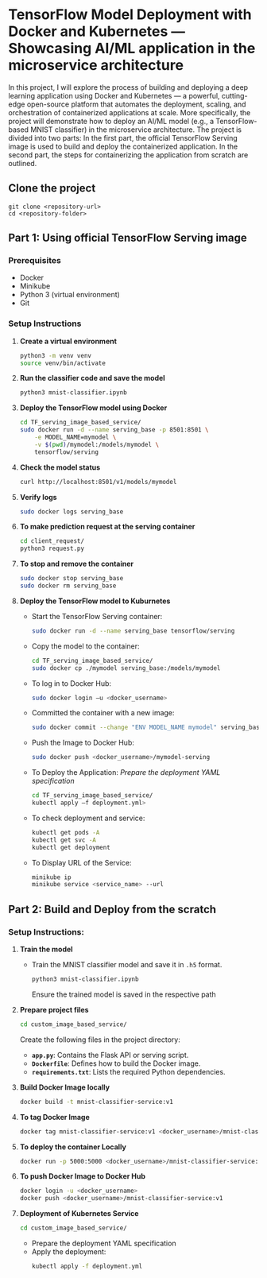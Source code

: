 # TensorFlow Model Deployment with Docker and Kubernetes — Showcasing AI/ML application in the microservice architecture
In this project, I will explore the process of building and deploying a deep learning application using Docker and Kubernetes — a powerful, cutting-edge open-source platform that automates the deployment, scaling, and orchestration of containerized applications at scale. More specifically, the project will demonstrate how to deploy an AI/ML model (e.g., a TensorFlow-based MNIST classifier) in the microservice architecture. The project is divided into two parts: In the first part, the official TensorFlow Serving image is used to build and deploy the containerized application. In the second part, the steps for containerizing the application from scratch are outlined.

## Clone the project

    git clone <repository-url>
    cd <repository-folder>
    
## Part 1: Using official TensorFlow Serving image
### Prerequisites
- Docker
- Minikube
- Python 3 (virtual environment)
- Git

### Setup Instructions

1. **Create a virtual environment**
    ```bash
    python3 -m venv venv
    source venv/bin/activate
    ```
2. **Run the classifier code and save the model**

    ```bash
    python3 mnist-classifier.ipynb 
    ```
3. **Deploy the TensorFlow model using Docker**
    ```bash
    cd TF_serving_image_based_service/
    sudo docker run -d --name serving_base -p 8501:8501 \
        -e MODEL_NAME=mymodel \
        -v $(pwd)/mymodel:/models/mymodel \
        tensorflow/serving
    ```
4. **Check the model status**
    ```bash
    curl http://localhost:8501/v1/models/mymodel
    ```
5. **Verify logs**
    ```bash
    sudo docker logs serving_base
    ```
6. **To make prediction request at the serving container**
    ```bash
    cd client_request/
    python3 request.py
    ```
7. **To stop and remove the container** 
    ```bash
    sudo docker stop serving_base  
    sudo docker rm serving_base 
    ```
8. **Deploy the TensorFlow model to Kuburnetes**
    - Start the TensorFlow Serving container: 
        ```bash
        sudo docker run -d --name serving_base tensorflow/serving 
        ```
    - Copy the model to the container: 
        ```bash
        cd TF_serving_image_based_service/
        sudo docker cp ./mymodel serving_base:/models/mymodel 
        ```
    - To log in to Docker Hub: 
        ```bash
        sudo docker login –u <docker_username> 
        ```
    - Committed the container with a new image: 
        ```bash
        sudo docker commit --change "ENV MODEL_NAME mymodel" serving_base <docker_username>/mymodel-serving 
        ```
    - Push the Image to Docker Hub: 
        ```bash
        sudo docker push <docker_username>/mymodel-serving 
        ```
    - To Deploy the Application:
        *Prepare the deployment YAML specification*
        ```bash
        cd TF_serving_image_based_service/
        kubectl apply –f deployment.yml>
        ```
    - To check deployment and service:
        ```bash
        kubectl get pods -A
        kubectl get svc -A
        kubectl get deployment
        ```
    - To Display URL of the Service:  
        ```bash
        minikube ip 
        minikube service <service_name> --url 
        ```
## Part 2: Build and Deploy from the scratch

### Setup Instructions:

1. **Train the model**
    - Train the MNIST classifier model and save it in `.h5` format. 
        ```bash
        python3 mnist-classifier.ipynb
        ```
        Ensure the trained model is saved in the respective path

2. **Prepare project files**
    ```bash
    cd custom_image_based_service/
    ``` 
    Create the following files in the project directory:
    - **`app.py`**: Contains the Flask API or serving script.
    - **`Dockerfile`**: Defines how to build the Docker image.
    - **`requirements.txt`**: Lists the required Python dependencies.
    
4. **Build Docker Image locally**
    ```bash
    docker build -t mnist-classifier-service:v1 
    ```
5. **To tag Docker Image**
    ```bash
    docker tag mnist-classifier-service:v1 <docker_username>/mnist-classifier-service:v1 
    ```
6. **To deploy the container Locally**
    ```bash
    docker run -p 5000:5000 <docker_username>/mnist-classifier-service:v1 
    ```
5. **To push Docker Image to Docker Hub**
    ```bash
    docker login -u <docker_username>
    docker push <docker_username>/mnist-classifier-service:v1
    ```
6. **Deployment of Kubernetes Service**
    ```bash
    cd custom_image_based_service/
    ``` 
    - Prepare the deployment YAML specification
    - Apply the deployment:
        ```bash
        kubectl apply -f deployment.yml
        ```
